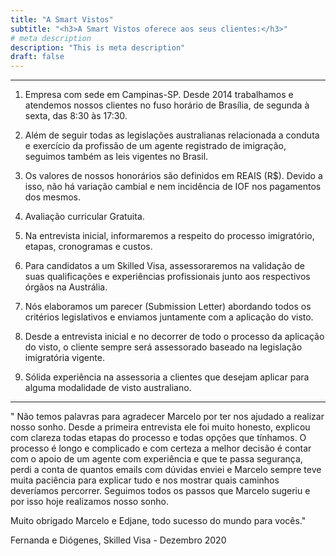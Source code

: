```yaml
---
title: "A Smart Vistos"
subtitle: "<h3>A Smart Vistos oferece aos seus clientes:</h3>"
# meta description
description: "This is meta description"
draft: false
---
```



_________________________________________________________________________________________________________________________________

1. Empresa com sede em Campinas-SP.  Desde 2014 trabalhamos e atendemos nossos clientes no fuso horário de Brasília, de segunda à sexta, das 8:30 às 17:30.
 

2. Além de seguir todas as legislações australianas relacionada a conduta e exercício da profissão de um agente registrado de imigração, seguimos também as leis vigentes no Brasil.
 

3. Os valores de nossos honorários são definidos em REAIS (R$). Devido a isso, não há variação cambial e nem incidência de IOF nos pagamentos dos mesmos.
 

4. Avaliação curricular Gratuita.  
 

5. Na entrevista inicial, informaremos a respeito do processo imigratório, etapas, cronogramas e custos.
 

6. Para candidatos a um Skilled Visa, assessoraremos na validação de suas qualificações e experiências profissionais junto aos respectivos órgãos na Austrália. 
 

7. Nós elaboramos um parecer (Submission Letter) abordando todos os critérios legislativos e enviamos juntamente com a aplicação do visto.
 

8. Desde a entrevista inicial e no decorrer de todo o processo da aplicação do visto, o cliente sempre será assessorado baseado na legislação imigratória vigente. 
 

9. Sólida experiência na assessoria a clientes que desejam aplicar para alguma modalidade de visto australiano.

_________________________________________________________________________________________________________________________________

" Não temos palavras para agradecer Marcelo por ter nos ajudado a realizar nosso sonho. Desde a primeira entrevista ele foi muito honesto, explicou com clareza todas etapas do processo e todas opções que tínhamos. O processo é longo e complicado e com certeza a melhor decisão é contar com o apoio de um agente com experiência e que te passa segurança, perdi a conta de quantos emails com dúvidas enviei e Marcelo sempre teve muita paciência para explicar tudo e nos mostrar quais caminhos deveríamos percorrer. Seguimos todos os passos que Marcelo sugeriu e por isso hoje realizamos nosso sonho.

Muito obrigado Marcelo e Edjane, todo sucesso do mundo para vocês."

Fernanda e Diógenes, Skilled Visa - Dezembro 2020